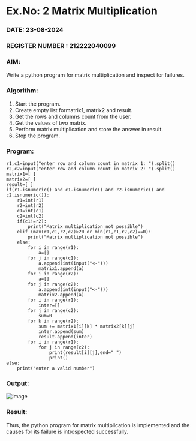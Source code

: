 # Ex.No: 2   Matrix Multiplication 

### DATE: 23-08-2024                                                                          
### REGISTER NUMBER : 212222040099

### AIM: 
Write a python program for matrix multiplication and inspect for failures.
 
### Algorithm:
1. Start the program.
2. Create empty list formatrix1, matrix2 and result.
3. Get the rows and columns count from the user.
4. Get the values of two matrix.
5. Perform matrix multiplication and store the answer in result.
6. Stop the program.

### Program:
```
r1,c1=input("enter row and column count in matrix 1: ").split() 
r2,c2=input("enter row and column count in matrix 2: ").split() 
matrix1=[ ] 
matrix2=[ ] 
result=[ ]
if(r1.isnumeric() and c1.isnumeric() and r2.isnumeric() and c2.isnumeric()): 
    r1=int(r1) 
    r2=int(r2) 
    c1=int(c1) 
    c2=int(c2) 
    if(c1!=r2): 
        print("Matrix multiplication not possible") 
    elif (max(r1,c1,r2,c2)>20 or min(r1,c1,r2,c2)==0): 
        print("Matrix multiplication not possible") 
    else: 
        for i in range(r1): 
            a=[] 
        for j in range(c1): 
            a.append(int(input("<-"))) 
            matrix1.append(a) 
        for i in range(r2):
            a=[] 
        for j in range(c2): 
            a.append(int(input("<-"))) 
            matrix2.append(a)
        for i in range(r1): 
            inter=[] 
        for j in range(c2): 
            sum=0 
        for k in range(r2): 
            sum += matrix1[i][k] * matrix2[k][j] 
            inter.append(sum) 
            result.append(inter) 
        for i in range(r1): 
            for j in range(c2): 
                print(result[i][j],end=" ") 
                print() 
else: 
    print("enter a valid number")
```

### Output:

![image](https://github.com/user-attachments/assets/7ead87f8-f3cf-4d0d-b7bd-8aab4fc9b3c9)

### Result:
Thus, the python program for matrix multiplication is implemented and the causes for its failure is introspected successfully.

